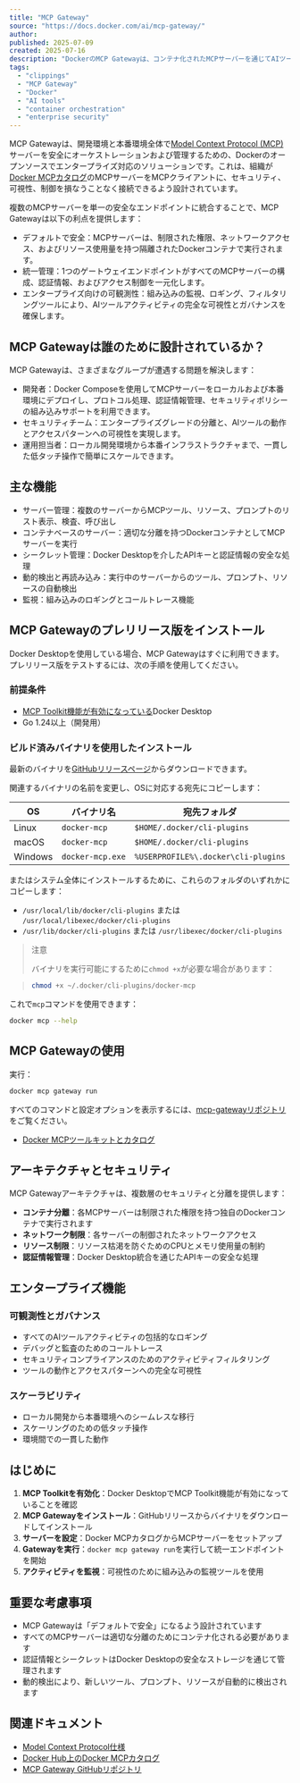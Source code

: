 ```yaml
---
title: "MCP Gateway"
source: "https://docs.docker.com/ai/mcp-gateway/"
author:
published: 2025-07-09
created: 2025-07-16
description: "DockerのMCP Gatewayは、コンテナ化されたMCPサーバーを通じてAIツールの安全で一元的かつスケーラブルなオーケストレーションを提供し、開発者、運用担当者、セキュリティチームを支援します。"
tags:
  - "clippings"
  - "MCP Gateway"
  - "Docker"
  - "AI tools"
  - "container orchestration"
  - "enterprise security"
---
```

MCP Gatewayは、開発環境と本番環境全体で[Model Context Protocol (MCP)](https://spec.modelcontextprotocol.io/)サーバーを安全にオーケストレーションおよび管理するための、Dockerのオープンソースでエンタープライズ対応のソリューションです。これは、組織が[Docker MCPカタログ](https://hub.docker.com/mcp)のMCPサーバーをMCPクライアントに、セキュリティ、可視性、制御を損なうことなく接続できるよう設計されています。

複数のMCPサーバーを単一の安全なエンドポイントに統合することで、MCP Gatewayは以下の利点を提供します：

- デフォルトで安全：MCPサーバーは、制限された権限、ネットワークアクセス、およびリソース使用量を持つ隔離されたDockerコンテナで実行されます。
- 統一管理：1つのゲートウェイエンドポイントがすべてのMCPサーバーの構成、認証情報、およびアクセス制御を一元化します。
- エンタープライズ向けの可観測性：組み込みの監視、ロギング、フィルタリングツールにより、AIツールアクティビティの完全な可視性とガバナンスを確保します。

## MCP Gatewayは誰のために設計されているか？

MCP Gatewayは、さまざまなグループが遭遇する問題を解決します：

- 開発者：Docker Composeを使用してMCPサーバーをローカルおよび本番環境にデプロイし、プロトコル処理、認証情報管理、セキュリティポリシーの組み込みサポートを利用できます。
- セキュリティチーム：エンタープライズグレードの分離と、AIツールの動作とアクセスパターンへの可視性を実現します。
- 運用担当者：ローカル開発環境から本番インフラストラクチャまで、一貫した低タッチ操作で簡単にスケールできます。

## 主な機能

- サーバー管理：複数のサーバーからMCPツール、リソース、プロンプトのリスト表示、検査、呼び出し
- コンテナベースのサーバー：適切な分離を持つDockerコンテナとしてMCPサーバーを実行
- シークレット管理：Docker Desktopを介したAPIキーと認証情報の安全な処理
- 動的検出と再読み込み：実行中のサーバーからのツール、プロンプト、リソースの自動検出
- 監視：組み込みのロギングとコールトレース機能

## MCP Gatewayのプレリリース版をインストール

Docker Desktopを使用している場合、MCP Gatewayはすぐに利用できます。プレリリース版をテストするには、次の手順を使用してください。

### 前提条件

- [MCP Toolkit機能が有効になっている](https://docs.docker.com/ai/mcp-catalog-and-toolkit/toolkit/#enable-docker-mcp-toolkit)Docker Desktop
- Go 1.24以上（開発用）

### ビルド済みバイナリを使用したインストール

最新のバイナリを[GitHubリリースページ](https://github.com/docker/mcp-gateway/releases/latest)からダウンロードできます。

関連するバイナリの名前を変更し、OSに対応する宛先にコピーします：

| OS | バイナリ名 | 宛先フォルダ |
| --- | --- | --- |
| Linux | `docker-mcp` | `$HOME/.docker/cli-plugins` |
| macOS | `docker-mcp` | `$HOME/.docker/cli-plugins` |
| Windows | `docker-mcp.exe` | `%USERPROFILE%\.docker\cli-plugins` |

またはシステム全体にインストールするために、これらのフォルダのいずれかにコピーします：

- `/usr/local/lib/docker/cli-plugins` または `/usr/local/libexec/docker/cli-plugins`
- `/usr/lib/docker/cli-plugins` または `/usr/libexec/docker/cli-plugins`

> 注意
>
> バイナリを実行可能にするために`chmod +x`が必要な場合があります：

> ```bash
> chmod +x ~/.docker/cli-plugins/docker-mcp
> ```

これで`mcp`コマンドを使用できます：

```bash
docker mcp --help
```

## MCP Gatewayの使用

実行：

```bash
docker mcp gateway run
```

すべてのコマンドと設定オプションを表示するには、[mcp-gatewayリポジトリ](https://github.com/docker/mcp-gateway?tab=readme-ov-file#usage)をご覧ください。

- [Docker MCPツールキットとカタログ](https://docs.docker.com/ai/mcp-catalog-and-toolkit/)

## アーキテクチャとセキュリティ

MCP Gatewayアーキテクチャは、複数層のセキュリティと分離を提供します：

- **コンテナ分離**：各MCPサーバーは制限された権限を持つ独自のDockerコンテナで実行されます
- **ネットワーク制限**：各サーバーの制御されたネットワークアクセス
- **リソース制限**：リソース枯渇を防ぐためのCPUとメモリ使用量の制約
- **認証情報管理**：Docker Desktop統合を通じたAPIキーの安全な処理

## エンタープライズ機能

### 可観測性とガバナンス

- すべてのAIツールアクティビティの包括的なロギング
- デバッグと監査のためのコールトレース
- セキュリティコンプライアンスのためのアクティビティフィルタリング
- ツールの動作とアクセスパターンへの完全な可視性

### スケーラビリティ

- ローカル開発から本番環境へのシームレスな移行
- スケーリングのための低タッチ操作
- 環境間での一貫した動作

## はじめに

1. **MCP Toolkitを有効化**：Docker DesktopでMCP Toolkit機能が有効になっていることを確認
2. **MCP Gatewayをインストール**：GitHubリリースからバイナリをダウンロードしてインストール
3. **サーバーを設定**：Docker MCPカタログからMCPサーバーをセットアップ
4. **Gatewayを実行**：`docker mcp gateway run`を実行して統一エンドポイントを開始
5. **アクティビティを監視**：可視性のために組み込みの監視ツールを使用

## 重要な考慮事項

- MCP Gatewayは「デフォルトで安全」になるよう設計されています
- すべてのMCPサーバーは適切な分離のためにコンテナ化される必要があります
- 認証情報とシークレットはDocker Desktopの安全なストレージを通じて管理されます
- 動的検出により、新しいツール、プロンプト、リソースが自動的に検出されます

## 関連ドキュメント

- [Model Context Protocol仕様](https://spec.modelcontextprotocol.io/)
- [Docker Hub上のDocker MCPカタログ](https://hub.docker.com/mcp)
- [MCP Gateway GitHubリポジトリ](https://github.com/docker/mcp-gateway)
